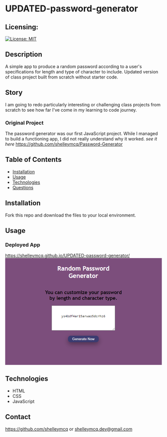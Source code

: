 # UPDATED-password-generator
## Licensing:
[![License: MIT](https://img.shields.io/badge/License-MIT-yellow.svg)](https://opensource.org/licenses/MIT)
## Description
A simple app to produce a random password according to a user's specifications for length and type of character to include. Updated version of class project built from scratch without starter code.

## Story
I am going to redo particularly interesting or challenging class projects from scratch to see how far I've come in my learning to code journey.

### Original Project
The password generator was our first JavaScript project. While I managed to build a functioning app, I did not really understand why it worked.
_see it here_
https://github.com/shelleymcq/Password-Generator

## Table of Contents
* [Installation](#Installation)
* [Usage](#Usage)
* [Technologies](#Technologies)
* [Questions](#Contact)
## Installation
Fork this repo and download the files to your local environment. 
## Usage
### Deployed App
https://shelleymcq.github.io/UPDATED-password-generator/
![homepage](./updated-password.png)
## Technologies
* HTML
* CSS
* JavaScript
## Contact 
https://github.com/shelleymcq or shelleymcq.dev@gmail.com
